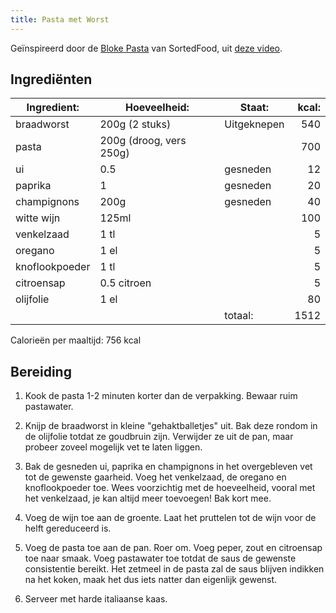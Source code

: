 ```yaml
---
title: Pasta met Worst
---
```


Geïnspireerd door de [Bloke Pasta](https://sortedfood.com/recipe/12543) van SortedFood, uit [deze video](https://www.youtube.com/watch?v=PQiO1wgv94k).

## Ingrediënten

| Ingredient:    | Hoeveelheid:            | Staat:      | kcal: |
| -------------- | ----------------------- | ----------- | ----: |
| braadworst     | 200g (2 stuks)          | Uitgeknepen |   540 |
| pasta          | 200g (droog, vers 250g) |             |   700 |
| ui             | 0.5                     | gesneden    |    12 |
| paprika        | 1                       | gesneden    |    20 |
| champignons    | 200g                    | gesneden    |    40 |
| witte wijn     | 125ml                   |             |   100 |
| venkelzaad     | 1 tl                    |             |     5 |
| oregano        | 1 el                    |             |     5 |
| knoflookpoeder | 1 tl                    |             |     5 |
| citroensap     | 0.5 citroen             |             |     5 |
| olijfolie      | 1 el                    |             |    80 |
|                |                         | totaal:     |  1512 |

Calorieën per maaltijd: 756 kcal

## Bereiding

1. Kook de pasta 1-2 minuten korter dan de verpakking. Bewaar ruim pastawater.

1. Knijp de braadworst in kleine "gehaktballetjes" uit. Bak deze rondom in de olijfolie totdat ze goudbruin zijn. Verwijder ze uit de pan, maar probeer zoveel mogelijk vet te laten liggen.

1. Bak de gesneden ui, paprika en champignons in het overgebleven vet tot de gewenste gaarheid. Voeg het venkelzaad, de oregano en knoflookpoeder toe. Wees voorzichtig met de hoeveelheid, vooral met het venkelzaad, je kan altijd meer toevoegen! Bak kort mee.

1. Voeg de wijn toe aan de groente. Laat het pruttelen tot de wijn voor de helft gereduceerd is.

1. Voeg de pasta toe aan de pan. Roer om. Voeg peper, zout en citroensap toe naar smaak. Voeg pastawater toe totdat de saus de gewenste consistentie bereikt. Het zetmeel in de pasta zal de saus blijven indikken na het koken, maak het dus iets natter dan eigenlijk gewenst.

1. Serveer met harde italiaanse kaas.
